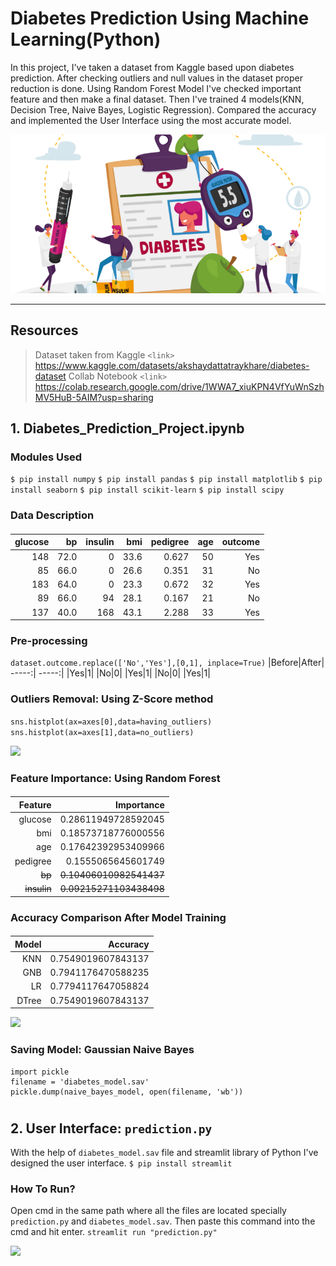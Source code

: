 # Diabetes Prediction Using Machine Learning(Python)
In this project, I've taken a dataset from Kaggle based upon diabetes prediction. After checking outliers and null values in the dataset proper reduction is done. Using Random Forest Model I've checked important feature and then make a final dataset. Then I've trained 4 models(KNN, Decision Tree, Naive Bayes, Logistic Regression). Compared the accuracy and implemented the User Interface using the most accurate model.

![](https://github.com/Subhajit-Ghatak/diabetes_prediction_ML_webApp/blob/master/images/banner.png?raw=true)

---
####
## Resources

> Dataset taken from Kaggle
`<link>` <https://www.kaggle.com/datasets/akshaydattatraykhare/diabetes-dataset>
> Collab Notebook 
`<link>` <https://colab.research.google.com/drive/1WWA7_xiuKPN4VfYuWnSzhMV5HuB-5AIM?usp=sharing>
####
## 1. Diabetes_Prediction_Project.ipynb
### Modules Used 

``` $ pip install numpy ```
``` $ pip install pandas ```
``` $ pip install matplotlib ```
``` $ pip install seaborn ```
``` $ pip install scikit-learn ```
``` $ pip install scipy ```

### Data Description  
####
| glucose | bp | insulin | bmi | pedigree |	age | outcome |
 -----:| -----:| -----:| -----:| -----:| -----:| -----:|
| 148 |	72.0 |	0 |	33.6 |	0.627 |	50 |	Yes |
|85	|66.0|	0|	26.6|	0.351|	31|	No|
|183|	64.0|	0|	23.3|	0.672|	32|	Yes|
|89|	66.0|	94|	28.1|	0.167|	21|	No|
|137|	40.0|	168|	43.1|	2.288|	33|	Yes|

### Pre-processing
``` dataset.outcome.replace(['No','Yes'],[0,1], inplace=True) ```
|Before|After|
-----:| -----:| 
|Yes|1|
|No|0|
|Yes|1|
|No|0|
|Yes|1|

### Outliers Removal: Using Z-Score method
``` sns.histplot(ax=axes[0],data=having_outliers) sns.histplot(ax=axes[1],data=no_outliers) ```

![](https://github.com/Subhajit-Ghatak/diabetes_prediction_ML_webApp/blob/master/images/outliers.png?raw=true)
####
### Feature Importance: Using Random Forest
####
|Feature|Importance|
-----:| -----:|
|glucose| 0.28611949728592045|
|bmi | 0.18573718776000556|
|age| 0.17642392953409966|
|pedigree| 0.1555065645601749|
|~~bp~~| ~~0.10406010982541437~~|
|~~insulin~~| ~~0.09215271103438498~~|
####
### Accuracy Comparison After Model Training 
####
|Model|Accuracy|
-----:| -----:|
|KNN|  0.7549019607843137|
|GNB|  0.7941176470588235|
|LR|  0.7794117647058824|
|DTree|  0.7549019607843137|

![](https://github.com/Subhajit-Ghatak/diabetes_prediction_ML_webApp/blob/master/images/accuracy.png?raw=true)
### Saving Model: Gaussian Naive Bayes
``` 
import pickle
filename = 'diabetes_model.sav'
pickle.dump(naive_bayes_model, open(filename, 'wb')) 
```
#
## 2. User Interface: `prediction.py`
With the help of `diabetes_model.sav` file and streamlit library of Python I've designed the user interface.
`$ pip install streamlit`
### How To Run?
Open cmd in the same path where all the files are located specially `prediction.py` and `diabetes_model.sav`. 
Then paste this command into the cmd and hit enter.
`streamlit run "prediction.py"`

![](https://github.com/Subhajit-Ghatak/diabetes_prediction_ML_webApp/blob/master/output.png?raw=true)
